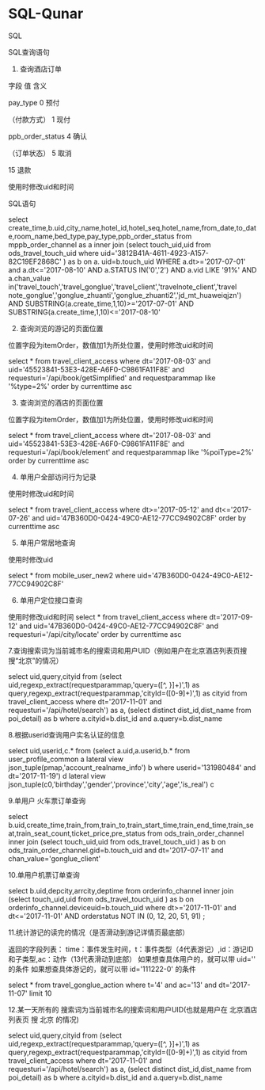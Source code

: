# SQL-Qunar
SQL

SQL查询语句

1. 查询酒店订单

字段	值	含义

pay_type	0	预付

（付款方式）	1	现付

ppb_order_status	4	确认

（订单状态）	5	取消

15	退款

使用时修改uid和时间

SQL语句  

select create_time,b.uid,city_name,hotel_id,hotel_seq,hotel_name,from_date,to_date,room_name,bed_type,pay_type,ppb_order_status from mppb_order_channel as a inner join (select touch_uid,uid from ods_travel_touch_uid where uid='3812B41A-4611-4923-A157-82C19EF2868C' ) as b on a. uid=b.touch_uid WHERE a.dt>='2017-07-01' and a.dt<='2017-08-10' AND a.STATUS IN('0','2') AND a.vid LIKE '91%' AND a.chan_value in('travel_touch','travel_gonglue','travel_client','travelnote_client','travel note_gonglue','gonglue_zhuanti','gonglue_zhuanti2','jd_mt_huaweiqjzn') AND SUBSTRING(a.create_time,1,10)>='2017-07-01' AND SUBSTRING(a.create_time,1,10)<='2017-08-10'

2. 查询浏览的游记的页面位置

位置字段为itemOrder，数值加1为所处位置，使用时修改uid和时间

select * from travel_client_access where dt='2017-08-03' and uid='45523841-53E3-428E-A6F0-C9861FA11F8E' and requesturi='/api/book/getSimplified' and requestparammap like '%type=2%' order by currenttime asc

3. 查询浏览的酒店的页面位置

位置字段为itemOrder，数值加1为所处位置，使用时修改uid和时间

select * from travel_client_access where dt='2017-08-03' and uid='45523841-53E3-428E-A6F0-C9861FA11F8E' and requesturi='/api/book/element' and requestparammap like '%poiType=2%' order by currenttime asc

4. 单用户全部访问行为记录

使用时修改uid和时间

select * from travel_client_access where dt>='2017-05-12' and dt<='2017-07-26' and uid='47B360D0-0424-49C0-AE12-77CC94902C8F' order by currenttime asc

5. 单用户常居地查询

使用时修改uid

select * from mobile_user_new2 where uid='47B360D0-0424-49C0-AE12-77CC94902C8F'

6. 单用户定位接口查询

使用时修改uid和时间
select * from travel_client_access where dt='2017-09-12' and uid='47B360D0-0424-49C0-AE12-77CC94902C8F' and requesturi='/api/city/locate' order by currenttime asc

7.查询搜索词为当前城市名的搜索词和用户UID（例如用户在北京酒店列表页搜搜“北京”的情况）

select uid,query,cityid from 
(select uid,regexp_extract(requestparammap,'query=([^, }]+)',1) as query,regexp_extract(requestparammap,'cityId=([0-9]+)',1) as cityid from travel_client_access where dt='2017-11-01' and requesturi='/api/hotel/search') as a,
(select distinct dist_id,dist_name from poi_detail) as b where a.cityid=b.dist_id and a.query=b.dist_name

8.根据userid查询用户实名认证的信息

select uid,userid,c.* from
(select a.uid,a.userid,b.* from user_profile_common a lateral view json_tuple(pmap,'account_realname_info') b where userid='131980484' and dt='2017-11-19') d lateral view json_tuple(c0,'birthday','gender','province','city','age','is_real') c 


9.单用户 火车票订单查询

select b.uid,create_time,train_from,train_to,train_start_time,train_end_time,train_seat,train_seat_count,ticket_price,pre_status from ods_train_order_channel inner join (select touch_uid,uid from ods_travel_touch_uid ) as b on ods_train_order_channel.gid=b.touch_uid and dt='2017-07-11' and chan_value='gonglue_client'




10.单用户机票订单查询

select b.uid,depcity,arrcity,deptime from orderinfo_channel inner join (select touch_uid,uid from ods_travel_touch_uid ) as b on orderinfo_channel.deviceuid=b.touch_uid where dt>='2017-11-01' and dt<='2017-11-01' AND orderstatus NOT IN (0, 12, 20, 51, 91) ;


11.统计游记的读完的情况（是否滑动到游记详情页最底部）

返回的字段列表： 
time：事件发生时间，t：事件类型（4代表游记）,id：游记ID和子类型,ac：动作（13代表滑动到底部）
如果想查具体用户的，就可以带 uid='' 的条件
如果想查具体游记的，就可以带 id='111222-0' 的条件
 	


select * from travel_gonglue_action where t='4' and ac='13' and dt='2017-11-07' limit 10


12.某一天所有的 搜索词为当前城市名的搜索词和用户UID(也就是用户在 北京酒店列表页 搜 北京 的情况)


select uid,query,cityid from 
(select uid,regexp_extract(requestparammap,'query=([^, }]+)',1) as query,regexp_extract(requestparammap,'cityId=([0-9]+)',1) as cityid from travel_client_access where dt='2017-11-01' and requesturi='/api/hotel/search') as a,
(select distinct dist_id,dist_name from poi_detail) as b where a.cityid=b.dist_id and a.query=b.dist_name



